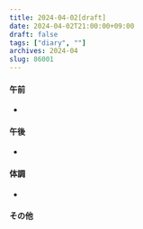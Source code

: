 ```yaml
---
title: 2024-04-02[draft]
date: 2024-04-02T21:00:00+09:00
draft: false
tags: ["diary", ""]
archives: 2024-04
slug: 86001
---
```

#### 午前
- 
#### 午後
- 
#### 体調
- 
#### その他